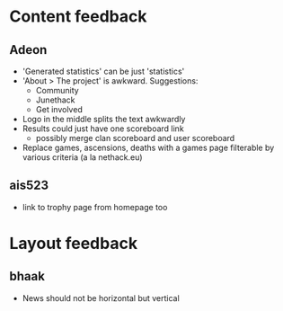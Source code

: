 # Content feedback

## Adeon

- 'Generated statistics' can be just 'statistics'
- 'About > The project' is awkward.  Suggestions:
  - Community
  - Junethack
  - Get involved
- Logo in the middle splits the text awkwardly
- Results could just have one scoreboard link
  - possibly merge clan scoreboard and user scoreboard
- Replace games, ascensions, deaths with a games page filterable by various criteria (a la nethack.eu)

## ais523

- link to trophy page from homepage too

# Layout feedback

## bhaak

- News should not be horizontal but vertical

